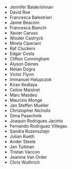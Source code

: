 
* Jennifer Balakrishnan 
* David Roe 
* Francesca Balestrieri 
* Jamie Beacom 
* Francesca Bianchi 
* Xavier Caruso 
* Wouter Castryck 
* Mirela Ciperiani 
* Raf Cluckers 
* Edgar Costa 
* Clifton Cunningham 
* Alyson Deines 
* Netan Dogra 
* Victor Flynn 
* Immanuel Halupczok 
* Kiran Kedlaya 
* Celine Maistret 
* Marc Masdeu 
* Maurizio Monge 
* Jan Steffen Mueller 
* Christopher Nicholls 
* Dima Pasechnik 
* Joaquin Rodrigues Jacinto 
* Fernando Rodriguez Villegas 
* Sandra Rozensztajn 
* Julian Rueth 
* Ander Steele 
* Jan Tuitman 
* Tristan Vaccon 
* Jeanine Van Order 
* Chris Wuthrich 